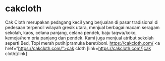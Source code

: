 # cakcloth
Cak Cloth merupakan pedagang kecil yang berjualan di pasar tradisional di pedesaan terpencil wilayah gresik utara, menjual berbagai macam seragam sekolah, kaos, celana panjang, celana pendek, baju taqwa/koko, kemeja/hem pria panjang dan pendek. Kami juga menjual atribut sekolah seperti Bed, Topi merah putih|pramuka baret/boni.
https://cakcloth.com/ <a href=”https://cakcloth.com/">cak cloth</a> [link=https://cakcloth.com/]cak cloth[/link]
